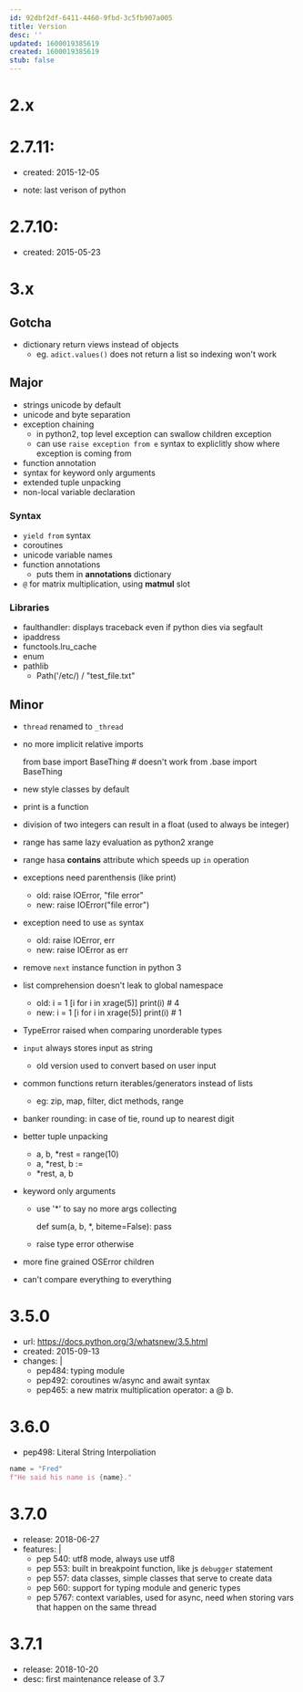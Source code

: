 ```yaml
---
id: 92dbf2df-6411-4460-9fbd-3c5fb907a005
title: Version
desc: ''
updated: 1600019385619
created: 1600019385619
stub: false
---
```



# 2.x
# 2.7.11:
- created: 2015-12-05
  
 - note: last verison of python

# 2.7.10:
- created: 2015-05-23

# 3.x

## Gotcha
- dictionary return views instead of objects
    - eg. `adict.values()` does not return a list so indexing won't work

## Major
- strings unicode by default
- unicode and byte separation
- exception chaining
    - in python2, top level exception can swallow children exception
    - can use `raise exception from e` syntax to expliclitly show where exception is coming from
- function annotation
- syntax for keyword only arguments
- extended tuple unpacking
- non-local variable declaration

### Syntax
- `yield from` syntax
-  coroutines
- unicode variable names
- function annotations
    - puts them in __annotations__ dictionary
- `@` for matrix multiplication, using __matmul__ slot

### Libraries
- faulthandler: displays traceback even if python dies via segfault
- ipaddress
- functools.lru_cache
- enum
- pathlib
    - Path('/etc/) / "test_file.txt"


## Minor
- `thread` renamed to `_thread`
- no more implicit relative imports

  from base import BaseThing # doesn't work
  from .base import BaseThing

- new style classes by default
- print is a function
- division of two integers can result in a float (used to always be integer)
- range has same lazy evaluation as python2 xrange
- range hasa __contains__ attribute which speeds up `in` operation
- exceptions need parenthensis (like print)
    - old: raise IOError, "file error"
    - new: raise IOError("file error")
- exception need to use `as` syntax
    - old: raise IOError, err
    - new: raise IOError as err
- remove `next` instance function in python 3
- list comprehension doesn't leak to global namespace
    - old:
        i = 1
        [i for i in xrage(5)]
        print(i) # 4
    - new:
        i = 1
        [i for i in xrage(5)]
        print(i) # 1
- TypeError raised when comparing unorderable types
- `input` always stores input as string
    - old version used to convert based on user input
- common functions return iterables/generators instead of lists
    - eg: zip, map, filter, dict methods, range
- banker rounding: in case of tie, round up to nearest digit
- better tuple unpacking

    - a, b, *rest = range(10)
    - a, *rest, b :=
    - *rest, a, b
- keyword only arguments
    - use '*' to say no more args collecting

        def sum(a, b, *, biteme=False):
            pass

    - raise type error otherwise
- more fine grained OSError children
- can't compare everything to everything

# 3.5.0
- url: https://docs.python.org/3/whatsnew/3.5.html
- created: 2015-09-13
- changes: |
    - pep484: typing module
    - pep492: coroutines w/async and await syntax
    - pep465: a new matrix multiplication operator: a @ b.

# 3.6.0

- pep498: Literal String Interpoliation
```python
name = "Fred"
f"He said his name is {name}."

```

# 3.7.0
- release: 2018-06-27
- features: |
  - pep 540: utf8 mode, always use utf8
  - pep 553: built in breakpoint function, like js `debugger` statement
  - pep 557: data classes, simple classes that serve to create data
  - pep 560: support for typing module and generic types
  - pep 5767: context variables, used for async, need when storing vars that happen on the same thread

# 3.7.1
- release: 2018-10-20
- desc: first maintenance release of 3.7
